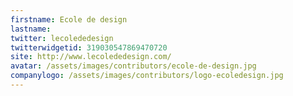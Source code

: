 ```yaml
---
firstname: Ecole de design
lastname: 
twitter: lecolededesign
twitterwidgetid: 319030547869470720
site: http://www.lecolededesign.com/
avatar: /assets/images/contributors/ecole-de-design.jpg
companylogo: /assets/images/contributors/logo-ecoledesign.jpg
---
```



